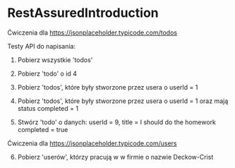 # RestAssuredIntroduction

Ćwiczenia dla 
https://jsonplaceholder.typicode.com/todos


Testy API do napisania:

1. Pobierz wszystkie 'todos' 

2. Pobierz 'todo' o id 4

3. Pobierz 'todos', które były stworzone przez usera o userId = 1

4. Pobierz 'todos', które były stworzone przez usera o userId = 1 oraz mają status completed = 1

5. Stwórz 'todo' o danych:
    userId = 9,
    title = I should do the homework
    completed = true
    
    
Ćwiczenia dla 
https://jsonplaceholder.typicode.com/users


6. Pobierz 'userów', którzy pracują w w firmie o nazwie Deckow-Crist 
